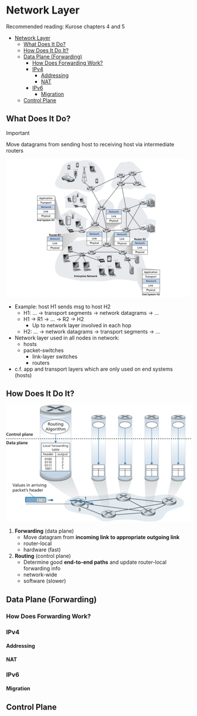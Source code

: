 # Network Layer

Recommended reading: Kurose chapters 4 and 5

- [Network Layer](#network-layer)
  - [What Does It Do?](#what-does-it-do)
  - [How Does It Do It?](#how-does-it-do-it)
  - [Data Plane (Forwarding)](#data-plane-forwarding)
    - [How Does Forwarding Work?](#how-does-forwarding-work)
    - [IPv4](#ipv4)
      - [Addressing](#addressing)
      - [NAT](#nat)
    - [IPv6](#ipv6)
      - [Migration](#migration)
  - [Control Plane](#control-plane)


## What Does It Do?

> [!IMPORTANT]
> Move datagrams from sending host to receiving host via intermediate routers

![](image.png)

- Example: host H1 sends msg to host H2
    - H1: ... -> transport segments -> network datagrams -> ...
    - H1 -> R1 -> … -> R2 -> H2
      - Up to network layer involved in each hop
    - H2: ... -> network datagrams -> transport segments -> ...
- Network layer used in all nodes in network:
    - hosts
    - packet-switches
        - link-layer switches
        - routers
- c.f. app and transport layers which are only used on end systems (hosts)

## How Does It Do It?

![](image-1.png)

1. **Forwarding** (data plane)
    - Move datagram from **incoming link to appropriate outgoing link**
    - router-local
    - hardware (fast)
1. **Routing** (control plane)  
    - Determine good **end-to-end paths** and update router-local forwarding info
    - network-wide
    - software (slower)

## Data Plane (Forwarding)

### How Does Forwarding Work?

### IPv4

#### Addressing

#### NAT

### IPv6

#### Migration

## Control Plane